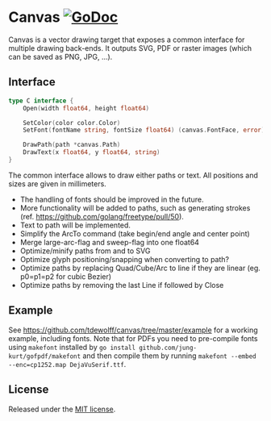 # Canvas <a name="canvas"></a> [![GoDoc](http://godoc.org/github.com/tdewolff/canvas?status.svg)](http://godoc.org/github.com/tdewolff/canvas)

Canvas is a vector drawing target that exposes a common interface for multiple drawing back-ends. It outputs SVG, PDF or raster images (which can be saved as PNG, JPG, ...).

## Interface
``` go
type C interface {
	Open(width float64, height float64)

	SetColor(color color.Color)
	SetFont(fontName string, fontSize float64) (canvas.FontFace, error)

	DrawPath(path *canvas.Path)
	DrawText(x float64, y float64, string)
}
```

The common interface allows to draw either paths or text. All positions and sizes are given in millimeters.

* The handling of fonts should be improved in the future.
* More functionality will be added to paths, such as generating strokes (ref. https://github.com/golang/freetype/pull/50).
* Text to path will be implemented.
* Simplify the ArcTo command (take begin/end angle and center point)
* Merge large-arc-flag and sweep-flag into one float64
* Optimize/minify paths from and to SVG
* Optimize glyph positioning/snapping when converting to path?
* Optimize paths by replacing Quad/Cube/Arc to line if they are linear (eg. p0=p1=p2 for cubic Bezier)
* Optimize paths by removing the last Line if followed by Close

## Example
See https://github.com/tdewolff/canvas/tree/master/example for a working example, including fonts. Note that for PDFs you need to pre-compile fonts using `makefont` installed by `go install github.com/jung-kurt/gofpdf/makefont` and then compile them by running `makefont --embed --enc=cp1252.map DejaVuSerif.ttf`.

## License
Released under the [MIT license](LICENSE.md).

